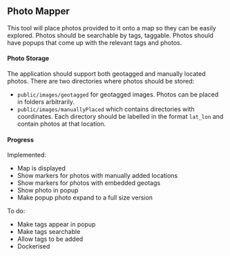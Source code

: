 ## Photo Mapper

This tool will place photos provided to it onto a map so they can be easily
explored. Photos should be searchable by tags, taggable. Photos should have
popups that come up with the relevant tags and photos. 

#### Photo Storage

The application should support both geotagged and manually located photos.
There are two directories where photos should be stored:
   * `public/images/geotagged` for geotagged images. Photos can be placed in
     folders arbitrarily.
   * `public/images/manuallyPlaced` which contains directories with coordinates.
     Each directory should be labelled in the format `lat_lon` and contain
     photos at that location. 

#### Progress
Implemented:
   * Map is displayed
   * Show markers for photos with manually added locations
   * Show markers for photos with embedded geotags
   * Show photo in popup
   * Make popup photo expand to a full size version

To do:
   * Make tags appear in popup
   * Make tags searchable
   * Allow tags to be added
   * Dockerised


